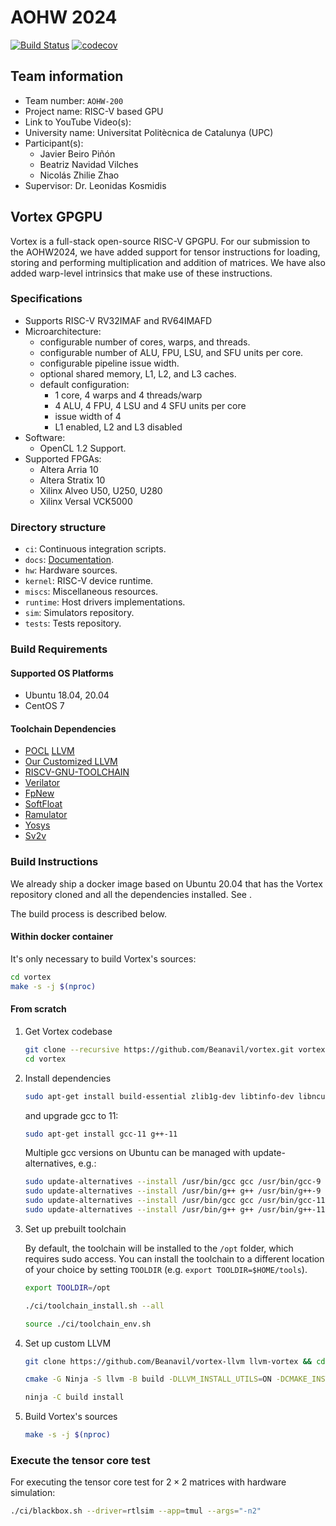 # AOHW 2024

[![Build Status](https://travis-ci.com/vortexgpgpu/vortex.svg?branch=master)](https://travis-ci.com/vortexgpgpu/vortex)
[![codecov](https://codecov.io/gh/vortexgpgpu/vortex/branch/master/graph/badge.svg)](https://codecov.io/gh/vortexgpgpu/vortex)

## Team information

- Team number: `AOHW-200`
- Project name: RISC-V based GPU
- Link to YouTube Video(s):
- University name: Universitat Politècnica de Catalunya (UPC)
- Participant(s):
  - Javier Beiro Piñón
  - Beatriz Navidad Vilches
  - Nicolás Zhilie Zhao
- Supervisor: Dr. Leonidas Kosmidis

## Vortex GPGPU

Vortex is a full-stack open-source RISC-V GPGPU. For our submission to the AOHW2024, we have added support for tensor instructions for loading, storing and performing multiplication and addition of matrices. We have also added warp-level intrinsics that make use of these instructions.

### Specifications

- Supports RISC-V RV32IMAF and RV64IMAFD
- Microarchitecture:
  - configurable number of cores, warps, and threads.
  - configurable number of ALU, FPU, LSU, and SFU units per core.
  - configurable pipeline issue width.
  - optional shared memory, L1, L2, and L3 caches.
  - default configuration:
    - 1 core, 4 warps and 4 threads/warp
    - 4 ALU, 4 FPU, 4 LSU and 4 SFU units per core
    - issue width of 4
    - L1 enabled, L2 and L3 disabled
- Software:
  - OpenCL 1.2 Support.
- Supported FPGAs:
  - Altera Arria 10
  - Altera Stratix 10
  - Xilinx Alveo U50, U250, U280
  - Xilinx Versal VCK5000

### Directory structure

- `ci`: Continuous integration scripts.
- `docs`: [Documentation](docs/index.md).
- `hw`: Hardware sources.
- `kernel`: RISC-V device runtime.
- `miscs`: Miscellaneous resources.
- `runtime`: Host drivers implementations.
- `sim`: Simulators repository.
- `tests`: Tests repository.

### Build Requirements

#### Supported OS Platforms

- Ubuntu 18.04, 20.04
- CentOS 7

#### Toolchain Dependencies

- [POCL](http://portablecl.org/)
  [LLVM](https://llvm.org/)
- [Our Customized LLVM](https://github.com/Beanavil/vortex-llvm)
- [RISCV-GNU-TOOLCHAIN](https://github.com/riscv-collab/riscv-gnu-toolchain)
- [Verilator](https://www.veripool.org/verilator)
- [FpNew](https://github.com/pulp-platform/fpnew.git)
- [SoftFloat](https://github.com/ucb-bar/berkeley-softfloat-3.git)
- [Ramulator](https://github.com/CMU-SAFARI/ramulator.git)
- [Yosys](https://github.com/YosysHQ/yosys)
- [Sv2v](https://github.com/zachjs/sv2v)


### Build Instructions

We already ship a docker image based on Ubuntu 20.04 that has the Vortex repository cloned and all the dependencies installed. See []().

The build process is described below.

#### Within docker container
It's only necessary to build Vortex's sources:

```bash
cd vortex
make -s -j $(nproc)
```

#### From scratch

1. Get Vortex codebase

    ```bash
    git clone --recursive https://github.com/Beanavil/vortex.git vortex
    cd vortex
    ```

2. Install dependencies

    ```bash
    sudo apt-get install build-essential zlib1g-dev libtinfo-dev libncurses5 uuid-dev libboost-serialization-dev libpng-dev libhwloc-dev ninja-build cmake
    ```

    and upgrade gcc to 11:

    ```bash
    sudo apt-get install gcc-11 g++-11
    ```

      Multiple gcc versions on Ubuntu can be managed with update-alternatives, e.g.:

    ```bash
    sudo update-alternatives --install /usr/bin/gcc gcc /usr/bin/gcc-9 9
    sudo update-alternatives --install /usr/bin/g++ g++ /usr/bin/g++-9 9
    sudo update-alternatives --install /usr/bin/gcc gcc /usr/bin/gcc-11 11
    sudo update-alternatives --install /usr/bin/g++ g++ /usr/bin/g++-11 11
    ```

3. Set up prebuilt toolchain

    By default, the toolchain will be installed  to the `/opt` folder, which
    requires sudo access. You can install the toolchain to a different
    location of your choice by setting `TOOLDIR` (e.g. `export TOOLDIR=$HOME/tools`).

    ```bash
    export TOOLDIR=/opt
    ```
    ```bash
    ./ci/toolchain_install.sh --all
    ```
    ```bash
    source ./ci/toolchain_env.sh
    ```

4. Set up custom LLVM

    ```bash
    git clone https://github.com/Beanavil/vortex-llvm llvm-vortex && cd llvm-vortex
    ```
    ```bash
    cmake -G Ninja -S llvm -B build -DLLVM_INSTALL_UTILS=ON -DCMAKE_INSTALL_PREFIX=$TOOLDIR/llvm-vortex -DCMAKE_BUILD_TYPE=Release -DLLVM_DEFAULT_TARGET_TRIPLE="riscv32-unknown-elf" -DLLVM_TARGETS_TO_BUILD="RISCV" -DLLVM_ENABLE_PROJECTS="clang"
    ```
    ```bash
    ninja -C build install
    ```

5. Build Vortex's sources

    ```bash
    make -s -j $(nproc)
    ```

### Execute the tensor core test

For executing the tensor core test for $2\times 2$ matrices with hardware simulation:

```bash
./ci/blackbox.sh --driver=rtlsim --app=tmul --args="-n2"
```

